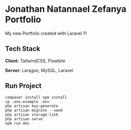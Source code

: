 # Jonathan Natannael Zefanya Portfolio

My new Portfolio created with Laravel 11

## Tech Stack

**Client:** 
TailwindCSS, Flowbite

**Server:** 
Laragon, MySQL, Laravel

## Run Project
```composer install npm install```<br>
```cp .env.example .env``` <br>
```php artisan key:generate``` <br>
```php artisan migrate --seed``` <br>
```php artisan storage:link``` <br>
```php artisan serve``` <br>
```npm run dev``` <br>